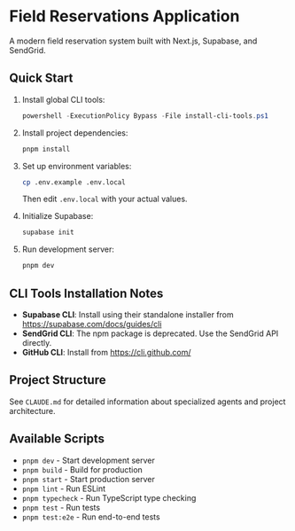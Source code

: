 # Field Reservations Application

A modern field reservation system built with Next.js, Supabase, and SendGrid.

## Quick Start

1. Install global CLI tools:
   ```powershell
   powershell -ExecutionPolicy Bypass -File install-cli-tools.ps1
   ```

2. Install project dependencies:
   ```bash
   pnpm install
   ```

3. Set up environment variables:
   ```bash
   cp .env.example .env.local
   ```
   Then edit `.env.local` with your actual values.

4. Initialize Supabase:
   ```bash
   supabase init
   ```

5. Run development server:
   ```bash
   pnpm dev
   ```

## CLI Tools Installation Notes

- **Supabase CLI**: Install using their standalone installer from https://supabase.com/docs/guides/cli
- **SendGrid CLI**: The npm package is deprecated. Use the SendGrid API directly.
- **GitHub CLI**: Install from https://cli.github.com/

## Project Structure

See `CLAUDE.md` for detailed information about specialized agents and project architecture.

## Available Scripts

- `pnpm dev` - Start development server
- `pnpm build` - Build for production
- `pnpm start` - Start production server
- `pnpm lint` - Run ESLint
- `pnpm typecheck` - Run TypeScript type checking
- `pnpm test` - Run tests
- `pnpm test:e2e` - Run end-to-end tests